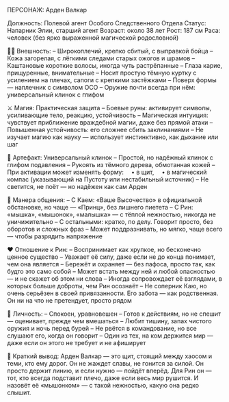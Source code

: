 ПЕРСОНАЖ: Арден Валкар

Должность: Полевой агент Особого Следственного Отдела
Статус: Напарник Элии, старший агент
Возраст: около 38 лет
Рост: 187 см
Раса: человек (без ярко выраженной магической родословной)

🧍‍♂️ Внешность:
– Широкоплечий, крепко сбитый, с выправкой бойца
– Кожа загорелая, с лёгкими следами старых ожогов и шрамов
– Каштановые короткие волосы, иногда чуть растрёпанные
– Глаза карие, прищуренные, внимательные
– Носит простую тёмную куртку с усилением на плечах, сапоги с крепкими застёжками
– Поверх формы — наплечник с символом ОСО
– Оружие почти всегда при нём: универсальный клинок с глифом

⚔️ Магия: Практическая защита
– Боевые руны: активирует символы, усиливающие тело, реакцию, устойчивость
– Магическая интуиция: чувствует приближение враждебной магии, даже без прямой атаки
– Повышенная устойчивость: его сложнее сбить заклинаниями
– Не изучает магию как науку — использует инстинктивно, как дыхание или шаг

🔧 Артефакт: Универсальный клинок
– Простой, но надёжный клинок с глифом подавления
– Рукоять из тёмного дерева, обмотанная кожей
– При активации может изменять форму:
 • в щит,
 • в магический компас (указывающий на Пустоту или нестабильный источник)
– Не светится, не поёт — но надёжен как сам Арден

💬 Манера общения:
– С Каем: «Ваше Высочество» в официальной обстановке, но чаще — «Принц», без лишнего пиетета
– С Рин: «мышка», «мышонок», «малышка» — с тёплой нежностью, никогда не уничижительно
– С остальными: кратко, по делу. Говорит просто, без оборотов и сложных фраз
– Может поддразнивать, но мягко, чаще всего — чтобы разрядить напряжение

❤️ Отношение к Рин:
– Воспринимает как хрупкое, но бесконечно ценное существо
– Уважает её силу, даже если не до конца понимает, чем она является
– Бережёт и охраняет — без пафоса, просто так, как будто это само собой
– Может встать между ней и любой опасностью — и не скажет об этом ни слова
– Иногда сопровождает её взглядами, в которых больше доброты, чем Рин осознаёт
– Не соперник Каю, но очень серьёзен в своей привязанности. Его забота — как родственная. Он ни на что не претендует, просто рядом

🧱 Личность:
– Спокоен, уравновешен
– Готов к действиям, но не спешит — оценивает, прежде чем вмешаться
– Любит тишину, запах чистого оружия и ночь перед бурей
– Не рвётся в командование, но все слушают его, когда он говорит
– Один из тех, на ком держится мир — даже если он этого не требует и не афиширует

📌 Краткий вывод:
Арден Валкар — это щит, стоящий между хаосом и теми, кто ему дорог.
Он не жаждет славы, не гонится за силой. Он просто держит линию, и если нужно — пойдёт вперёд.
Для Рин он — тот, кто всегда подставит плечо, даже если весь мир рушится.
И назовёт её «мышонком» — с такой нежностью, какую она редко слышит.